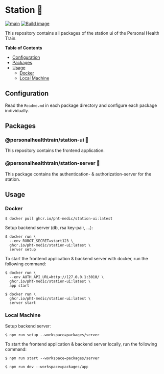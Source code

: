 # Station 🏥

[![main](https://github.com/PHT-Medic/station-ui/actions/workflows/main.yml/badge.svg)](https://github.com/PHT-Medic/station-ui/actions/workflows/main.yml)
[![Build image](https://github.com/PHT-Medic/station-ui/actions/workflows/build.yml/badge.svg)](https://github.com/PHT-Medic/station-ui/actions/workflows/build.yml)

This repository contains all packages of the station ui of the Personal Health Train.

**Table of Contents**

- [Configuration](#configuration)
- [Packages](#packages)
- [Usage](#usage)
  - [Docker](#docker)
  - [Local Machine](#local-machine)

## Configuration
Read the `Readme.md` in each package directory and configure each package individually.

## Packages

### @personalhealthtrain/station-ui 🍭

This repository contains the frontend application.

### @personalhealthtrain/station-server 🌠

This package contains the authentication- & authorization-server for the station.

## Usage

### Docker

```shell
$ docker pull ghcr.io/pht-medic/station-ui:latest
```

Setup backend server (db, rsa key-pair, ...):

```shell
$ docker run \
  --env ROBOT_SECRET=start123 \
  ghcr.io/pht-medic/station-ui:latest \
  server setup
```

To start the frontend application & backend server with docker, run the following command:

```shell
$ docker run \
  --env AUTH_API_URL=http://127.0.0.1:3010/ \
  ghcr.io/pht-medic/station-ui:latest \
  app start
```

```shell
$ docker run \
  ghcr.io/pht-medic/station-ui:latest \
  server start
```

### Local Machine

Setup backend server:

```shell
$ npm run setup --workspace=packages/server
```

To start the frontend application & backend server locally, run the following command:
```shell
$ npm run start --workspace=packages/server
```

```shell
$ npm run dev --workspace=packages/app
```
